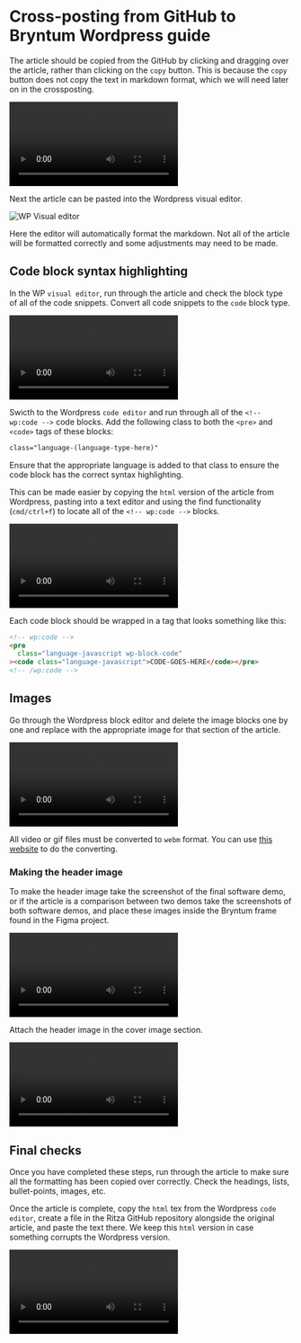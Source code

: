 # Cross-posting from GitHub to Bryntum Wordpress guide

The article should be copied from the GitHub by clicking and dragging over the article, rather than clicking on the `copy` button. This is because the `copy` button does not copy the text in markdown format, which we will need later on in the crossposting.

![Copy markdown](https://i.ritzastatic.com/images/dc9b9558164b4bf282dea79c07dd4737/copy-markdown.mp4)

Next the article can be pasted into the Wordpress visual editor.

![WP Visual editor](https://i.ritzastatic.com/images/de362045d5e74d97a231c888229e6524/visual-editor.png)

Here the editor will automatically format the markdown. Not all of the article will be formatted correctly and some adjustments may need to be made.

## Code block syntax highlighting

In the WP `visual editor`, run through the article and check the block type of all of the code snippets. Convert all code snippets to the `code` block type.

![Block type change](https://i.ritzastatic.com/images/e1847978414a4c069fc45e349c3b4997/block-type-change.mp4)

Swicth to the Wordpress `code editor` and run through all of the `<!-- wp:code -->` code blocks. Add the following class to both the `<pre>` and `<code>` tags of these blocks:

```html
class="language-(language-type-here)"
```

Ensure that the appropriate language is added to that class to ensure the code block has the correct syntax highlighting.

This can be made easier by copying the `html` version of the article from Wordpress, pasting into a text editor and using the find functionality (`cmd/ctrl+f`) to locate all of the `<!-- wp:code -->` blocks.

![Using text editor](https://i.ritzastatic.com/images/13cbe24f40c54c0cb60869778e525b8c/text-editor.mp4)

Each code block should be wrapped in a tag that looks something like this:

```html
<!-- wp:code -->
<pre
  class="language-javascript wp-block-code"
><code class="language-javascript">CODE-GOES-HERE</code></pre>
<!-- /wp:code -->
```

## Images

Go through the Wordpress block editor and delete the image blocks one by one and replace with the appropriate image for that section of the article.

![Image upload](https://i.ritzastatic.com/images/8da582080e4a495b90d61aac101560f9/image-upload.mp4)

All video or gif files must be converted to `webm` format. You can use [this website](https://cloudconvert.com/mp4-to-webm) to do the converting.

### Making the header image

To make the header image take the screenshot of the final software demo, or if the article is a comparison between two demos take the screenshots of both software demos, and place these images inside the Bryntum frame found in the Figma project.

![Figma header](https://i.ritzastatic.com/images/c54991ccdeee469782f4c7122dcbb750/figma-header-work.mp4)

Attach the header image in the cover image section.

![Header image](https://i.ritzastatic.com/images/06b95173e7454ba092148e177f96318e/header-image.mp4)

## Final checks

Once you have completed these steps, run through the article to make sure all the formatting has been copied over correctly. Check the headings, lists, bullet-points, images, etc.

Once the article is complete, copy the `html` tex from the Wordpress `code editor`, create a file in the Ritza GitHub repository alongside the original article, and paste the text there. We keep this `html` version in case something corrupts the Wordpress version.

![HTML save](https://i.ritzastatic.com/images/133019c06ad34297bdebcce53ae24565/html-save.mp4)
